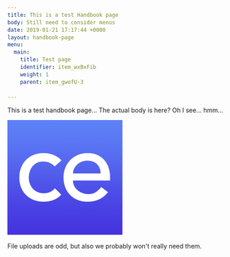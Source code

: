 ```yaml
---
title: This is a test Handbook page
body: Still need to consider menus
date: 2019-01-21 17:17:44 +0000
layout: handbook-page
menu:
  main:
    title: Test page
    identifier: item_wxBxFib
    weight: 1
    parent: item_gwofU-3

---
```

This is a test handbook page... The actual body is here? Oh I see... hmm...

![](/uploads/favicon-source.png)

File uploads are odd, but also we probably won't really need them.
